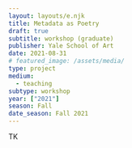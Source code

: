```yaml
---
layout: layouts/e.njk
title: Metadata as Poetry
draft: true
subtitle: workshop (graduate)
publisher: Yale School of Art
date: 2021-08-31
# featured_image: /assets/media/
type: project
medium:
  - teaching
subtype: workshop
year: ["2021"]
season: Fall
date_season: Fall 2021
---
```


TK
